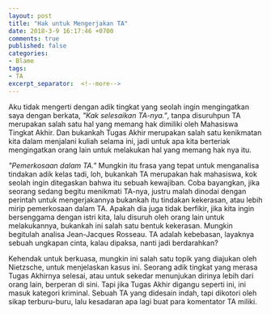 ```yaml
---
layout: post
title: "Hak untuk Mengerjakan TA"
date: 2018-3-9 16:17:46 +0700
comments: true
published: false
categories: 
- Blame
tags:
- TA
excerpt_separator:  <!--more-->
---
```


Aku tidak mengerti dengan adik tingkat yang seolah ingin mengingatkan saya dengan berkata, *"Kak selesaikan TA-nya."*, tanpa disuruhpun TA merupakan salah satu hal yang memang hak dimiliki oleh Mahasiswa Tingkat Akhir. Dan bukankah Tugas Akhir merupakan salah satu kenikmatan kita dalam menjalani kuliah selama ini, jadi untuk apa kita berteriak mengingatkan orang lain untuk melakukan hal yang memang hak nya itu. 

*"Pemerkosaan dalam TA."* Mungkin itu frasa yang tepat untuk menganalisa tindakan adik kelas tadi, loh, bukankah TA merupakan hak mahasiswa, kok seolah ingin ditegaskan bahwa itu sebuah kewajiban. Coba bayangkan, jika seorang sedang begitu menikmati TA-nya, justru malah dinodai dengan perintah untuk mengerjakannya bukankah itu tindakan kekerasan, atau lebih mirip pemerkosaan dalam TA. Apakah dia juga tidak berfikir, jika kita ingin bersenggama dengan istri kita, lalu disuruh oleh orang lain untuk melakukannya, bukankah ini salah satu bentuk kekerasan. Mungkin begitulah analisa Jean-Jacques Rosseau. TA adalah kebebasan, layaknya sebuah ungkapan cinta, kalau dipaksa, nanti jadi berdarahkan?

Kehendak untuk berkuasa, mungkin ini salah satu topik yang diajukan oleh Nietzsche, untuk menjelaskan kasus ini. Seorang adik tingkat yang merasa Tugas Akhirnya selesai, atau untuk sekedar menunjukan dirinya lebih dari orang lain, berperan di sini. Tapi jika Tugas Akhir digangu seperti ini, ini masuk kategori kriminal. Sebuah TA yang didesain indah, tapi dikotori oleh sikap terburu-buru, lalu kesadaran apa lagi buat para komentator TA miliki.

 
